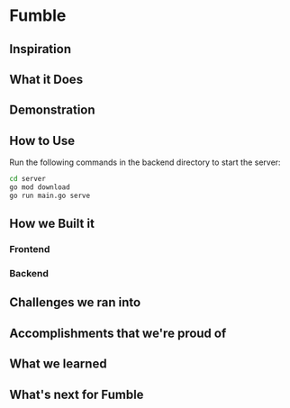 # Fumble

## Inspiration

## What it Does

## Demonstration

## How to Use
Run the following commands in the backend directory to start the server:

```bash
cd server
go mod download
go run main.go serve
```
## How we Built it
### Frontend
### Backend

## Challenges we ran into

## Accomplishments that we're proud of

## What we learned

## What's next for Fumble
